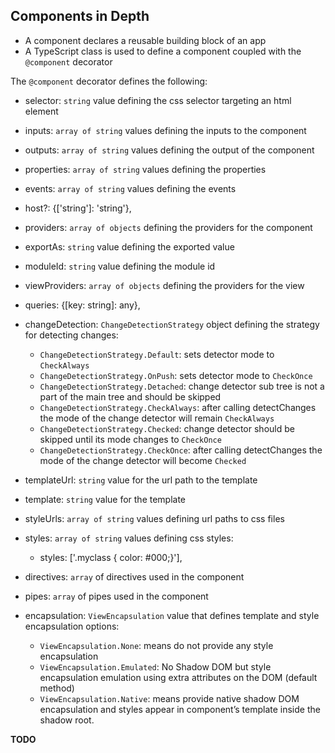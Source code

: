 ## Components in Depth

- A component declares a reusable building block of an app
- A TypeScript class is used to define a component coupled with the `@component` decorator

The `@component` decorator defines the following:

  - selector: `string` value defining the css selector targeting an html element
  - inputs: `array of string` values defining the inputs to the component
  - outputs: `array of string` values defining the output of the component
  - properties: `array of string` values defining the properties
  - events: `array of string` values defining the events
  - host?: {['string']: 'string'},
  - providers: `array of objects` defining the providers for the component
  - exportAs: `string` value defining the exported value
  - moduleId: `string` value defining the module id
  - viewProviders: `array of objects` defining the providers for the view
  - queries: {[key: string]: any},
  - changeDetection: `ChangeDetectionStrategy` object defining the strategy for detecting changes:

    - `ChangeDetectionStrategy.Default`: sets detector mode to `CheckAlways`
    - `ChangeDetectionStrategy.OnPush`: sets detector mode to `CheckOnce`
    - `ChangeDetectionStrategy.Detached`: change detector sub tree is not a part of the main tree and should be skipped
    - `ChangeDetectionStrategy.CheckAlways`: after calling detectChanges the mode of the change detector will remain `CheckAlways`
    - `ChangeDetectionStrategy.Checked`: change detector should be skipped until its mode changes to `CheckOnce`
    - `ChangeDetectionStrategy.CheckOnce`: after calling detectChanges the mode of the change detector will become `Checked`

  - templateUrl: `string` value for the url path to the template
  - template: `string` value for the template
  - styleUrls: `array of string` values defining url paths to css files
  - styles: `array of string` values defining css styles:

    - styles: ['.myclass { color: #000;}'],

  - directives: `array` of directives used in the component
  - pipes: `array` of pipes used in the component
  - encapsulation: `ViewEncapsulation` value that defines template and style encapsulation options:
    - `ViewEncapsulation.None`: means do not provide any style encapsulation
    - `ViewEncapsulation.Emulated`: No Shadow DOM but style encapsulation emulation using extra attributes on the DOM (default method)
    - `ViewEncapsulation.Native`: means provide native shadow DOM encapsulation and styles appear in component’s template inside the shadow root.

**TODO**

